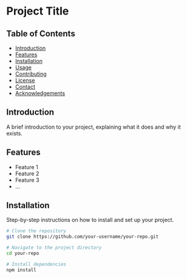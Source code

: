 # Project Title

## Table of Contents
- [Introduction](#introduction)
- [Features](#features)
- [Installation](#installation)
- [Usage](#usage)
- [Contributing](#contributing)
- [License](#license)
- [Contact](#contact)
- [Acknowledgements](#acknowledgements)

## Introduction
A brief introduction to your project, explaining what it does and why it exists.

## Features
- Feature 1
- Feature 2
- Feature 3
- ...

## Installation
Step-by-step instructions on how to install and set up your project.

```sh
# Clone the repository
git clone https://github.com/your-username/your-repo.git

# Navigate to the project directory
cd your-repo

# Install dependencies
npm install
